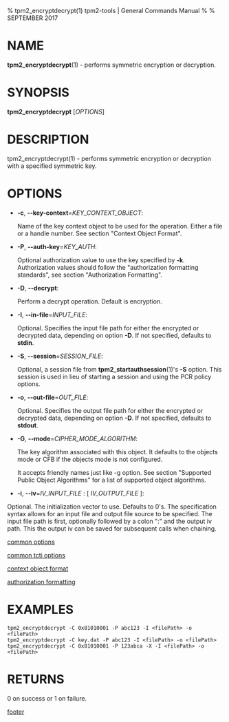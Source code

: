 % tpm2_encryptdecrypt(1) tpm2-tools | General Commands Manual
%
% SEPTEMBER 2017

# NAME

**tpm2_encryptdecrypt**(1) - performs symmetric encryption or decryption.

# SYNOPSIS

**tpm2_encryptdecrypt** [*OPTIONS*]

# DESCRIPTION

tpm2_encryptdecrypt(1) - performs symmetric encryption or decryption with a
specified symmetric key.

# OPTIONS

  * **-c**, **--key-context**=_KEY\_CONTEXT\_OBJECT_:

    Name of the key context object to be used for the  operation. Either a file
    or a handle number. See section "Context Object Format".

  * **-P**, **--auth-key**=_KEY\_AUTH_:

    Optional authorization value to use the key specified by **-k**.
    Authorization values should follow the "authorization formatting standards",
    see section "Authorization Formatting".

  * **-D**, **--decrypt**:

    Perform a decrypt operation. Default is encryption.

  * **-I**, **--in-file**=_INPUT\_FILE_:

    Optional. Specifies the input file path for either the encrypted or decrypted
    data, depending on option **-D**. If not specified, defaults to **stdin**.

  * **-S**, **--session**=_SESSION\_FILE_:

    Optional, a session file from **tpm2_startauthsession**(1)'s **-S** option. This session
    is used in lieu of starting a session and using the PCR policy options.

  * **-o**, **--out-file**=_OUT\_FILE_:

    Optional. Specifies the output file path for either the encrypted or decrypted
    data, depending on option **-D**. If not specified, defaults to **stdout**.

  * **-G**, **--mode**=_CIPHER\_MODE_ALGORITHM_:

    The key algorithm associated with this object. It defaults to the objects
    mode or CFB if the objects mode is not configured.

    It accepts friendly names just like -g option.
    See section "Supported Public Object Algorithms" for a list
    of supported object algorithms.

  * **-i**, **--iv**=_IV\_INPUT\_FILE_ : [ _IV\_OUTPUT\_FILE_ ]:

  Optional. The initialization vector to use. Defaults to 0's. The specification
  syntax allows for an input file and output file source to be specified. The input file
  path is first, optionally followed by a colon ":" and the output iv path. This the output
  iv can be saved for subsequent calls when chaining.

[common options](common/options.md)

[common tcti options](common/tcti.md)

[context object format](commmon/ctxobj.md)

[authorization formatting](common/password.md)

# EXAMPLES

```
tpm2_encryptdecrypt -C 0x81010001 -P abc123 -I <filePath> -o <filePath>
tpm2_encryptdecrypt -C key.dat -P abc123 -I <filePath> -o <filePath>
tpm2_encryptdecrypt -C 0x81010001 -P 123abca -X -I <filePath> -o <filePath>
```

# RETURNS

0 on success or 1 on failure.

[footer](common/footer.md)
